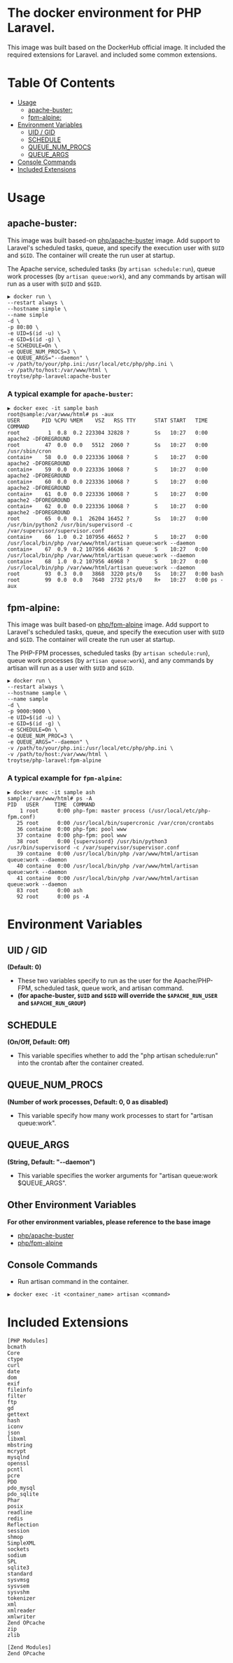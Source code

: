 # The docker environment for PHP Laravel.
This image was built based on the DockerHub official image. It included the required extensions for Laravel. and included some common extensions.

# Table Of Contents
- [Usage](#usage)
  - [apache-buster:](#apache-buster)
  - [fpm-alpine:](#fpm-alpine)
- [Environment Variables](#environment-variables)
  - [UID / GID](#uid-gid)
  - [SCHEDULE](#schedule)
  - [QUEUE_NUM_PROCS](#queue_num_procs)
  - [QUEUE_ARGS](#queue_args)
- [Console Commands](#console-commands)
- [Included Extensions](#included-extensions)

# Usage

## apache-buster:
This image was built based-on [php/apache-buster](https://hub.docker.com/_/php?tab=tags&page=1&name=apache-buster) image. Add support to Laravel's scheduled tasks, queue, and specify the execution user with `$UID` and `$GID`. The container will create the run user at startup.

The Apache service, scheduled tasks (by `artisan schedule:run`), queue work processes (by `artisan queue:work`), and any commands by artisan will run as a user with `$UID` and `$GID`.

```shell
▶ docker run \
--restart always \
--hostname simple \
--name simple
-d \
-p 80:80 \
-e UID=$(id -u) \
-e GID=$(id -g) \
-e SCHEDULE=On \
-e QUEUE_NUM_PROCS=3 \
-e QUEUE_ARGS="--daemon" \
-v /path/to/your/php.ini:/usr/local/etc/php/php.ini \
-v /path/to/host:/var/www/html \
troytse/php-laravel:apache-buster
```

### A typical example for `apache-buster`:

```shell
▶ docker exec -it sample bash
root@sample:/var/www/html# ps -aux
USER       PID %CPU %MEM    VSZ   RSS TTY      STAT START   TIME COMMAND
root         1  0.8  0.2 223304 32828 ?        Ss   10:27   0:00 apache2 -DFOREGROUND
root        47  0.0  0.0   5512  2060 ?        Ss   10:27   0:00 /usr/sbin/cron
contain+    58  0.0  0.0 223336 10068 ?        S    10:27   0:00 apache2 -DFOREGROUND
contain+    59  0.0  0.0 223336 10068 ?        S    10:27   0:00 apache2 -DFOREGROUND
contain+    60  0.0  0.0 223336 10068 ?        S    10:27   0:00 apache2 -DFOREGROUND
contain+    61  0.0  0.0 223336 10068 ?        S    10:27   0:00 apache2 -DFOREGROUND
contain+    62  0.0  0.0 223336 10068 ?        S    10:27   0:00 apache2 -DFOREGROUND
root        65  0.0  0.1  26204 16452 ?        Ss   10:27   0:00 /usr/bin/python2 /usr/bin/supervisord -c /var/supervisor/supervisor.conf
contain+    66  1.0  0.2 107956 46652 ?        S    10:27   0:00 /usr/local/bin/php /var/www/html/artisan queue:work --daemon
contain+    67  0.9  0.2 107956 46636 ?        S    10:27   0:00 /usr/local/bin/php /var/www/html/artisan queue:work --daemon
contain+    68  1.0  0.2 107956 46968 ?        S    10:27   0:00 /usr/local/bin/php /var/www/html/artisan queue:work --daemon
root        93  0.3  0.0   3868  3220 pts/0    Ss   10:27   0:00 bash
root        99  0.0  0.0   7640  2732 pts/0    R+   10:27   0:00 ps -aux
```

## fpm-alpine:
This image was built based-on [php/fpm-alpine](https://hub.docker.com/_/php?tab=tags&page=1&name=fpm-alpine) image. Add support to Laravel's scheduled tasks, queue, and specify the execution user with `$UID` and `$GID`. The container will create the run user at startup.

The PHP-FPM processes, scheduled tasks (by `artisan schedule:run`), queue work processes (by `artisan queue:work`), and any commands by artisan will run as a user with `$UID` and `$GID`.

```shell
▶ docker run \
--restart always \
--hostname sample \
--name sample
-d \
-p 9000:9000 \
-e UID=$(id -u) \
-e GID=$(id -g) \
-e SCHEDULE=On \
-e QUEUE_NUM_PROC=3 \
-e QUEUE_ARGS="--daemon" \
-v /path/to/your/php.ini:/usr/local/etc/php/php.ini \
-v /path/to/host:/var/www/html \
troytse/php-laravel:fpm-alpine
```

### A typical example for `fpm-alpine`:

```shell
▶ docker exec -it sample ash
sample:/var/www/html# ps -A
PID   USER     TIME  COMMAND
    1 root      0:00 php-fpm: master process (/usr/local/etc/php-fpm.conf)
   25 root      0:00 /usr/local/bin/supercronic /var/cron/crontabs
   36 containe  0:00 php-fpm: pool www
   37 containe  0:00 php-fpm: pool www
   38 root      0:00 {supervisord} /usr/bin/python3 /usr/bin/supervisord -c /var/supervisor/supervisor.conf
   39 containe  0:00 /usr/local/bin/php /var/www/html/artisan queue:work --daemon
   40 containe  0:00 /usr/local/bin/php /var/www/html/artisan queue:work --daemon
   41 containe  0:00 /usr/local/bin/php /var/www/html/artisan queue:work --daemon
   83 root      0:00 ash
   92 root      0:00 ps -A
```

# Environment Variables

## UID / GID
**(Default: 0)**
- These two variables specify to run as the user for the Apache/PHP-FPM, scheduled task, queue work, and artisan command.
- **(for apache-buster, `$UID` and `$GID` will override the `$APACHE_RUN_USER` and `$APACHE_RUN_GROUP`)**

## SCHEDULE
**(On/Off, Default: Off)**
- This variable specifies whether to add the "php artisan schedule:run" into the crontab after the container created.

## QUEUE_NUM_PROCS
**(Number of work processes, Default: 0, 0 as disabled)**
- This variable specify how many work processes to start for "artisan queue:work".

## QUEUE_ARGS
**(String, Default: "--daemon")**
- This variable specifies the worker arguments for "artisan queue:work $QUEUE_ARGS".

## Other Environment Variables
**For other environment variables, please reference to the base image**
- [php/apache-buster](https://hub.docker.com/_/php?tab=tags&page=1&name=apache-buster)
- [php/fpm-alpine](https://hub.docker.com/_/php?tab=tags&page=1&name=fpm-alpine)

## Console Commands
- Run artisan command in the container.

```shell
▶ docker exec -it <container_name> artisan <command>
```

# Included Extensions

```shell
[PHP Modules]
bcmath
Core
ctype
curl
date
dom
exif
fileinfo
filter
ftp
gd
gettext
hash
iconv
json
libxml
mbstring
mcrypt
mysqlnd
openssl
pcntl
pcre
PDO
pdo_mysql
pdo_sqlite
Phar
posix
readline
redis
Reflection
session
shmop
SimpleXML
sockets
sodium
SPL
sqlite3
standard
sysvmsg
sysvsem
sysvshm
tokenizer
xml
xmlreader
xmlwriter
Zend OPcache
zip
zlib

[Zend Modules]
Zend OPcache
```

